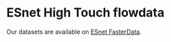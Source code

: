 # ESnet High Touch flowdata

Our datasets are available on [ESnet FasterData](https://downloads.es.net/pub/hightouch/imc2019/).
